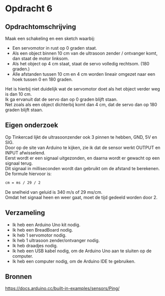 # Opdracht 6
## Opdrachtomschrijving
Maak een schakeling en een sketch waarbij:  
- Een servomotor in rust op 0 graden staat.  
- Als een object binnen 10 cm van de ultrasoon zender / ontvanger komt, dan staat de motor linksom.  
- Als het object op 4 cm staat, staat de servo volledig rechtsom. (180 graden.)
- Alle afstanden tussen 10 cm en 4 cm worden lineair omgezet naar een hoek tussen 0 en 180 graden.

Het is hierbij niet duidelijk wat de servomotor doet als het object verder weg is dan 10 cm.  
Ik ga ervanuit dat de servo dan op 0 graden blijft staan.  
Net zoals als een object dichterbij komt dan 4 cm, dat de servo dan op 180 graden blijft staan.

## Eigen onderzoek
Op Tinkercad lijkt de ultrasoonzender ook 3 pinnen te hebben, GND, 5V en SIG.  
Door op de site van Arduino te kijken, zie ik dat de sensor werkt OUTPUT en INPUT afwisselend.  
Eerst wordt er een signaal uitgezonden, en daarna wordt er gewacht op een signaal terug.  
Dit signaal in milliseconden wordt dan gebruikt om de afstand te berekenen.  
De formule hiervoor is: 
```markdown
cm = ms / 29 / 2
```
De snelheid van geluid is 340 m/s of 29 ms/cm.  
Omdat het signaal heen en weer gaat, moet de tijd gedeeld worden door 2.

## Verzameling
- Ik heb een Arduino Uno kit nodig.
- Ik heb een BreadBoard nodig.
- Ik heb 1 servomotor nodig.
- Ik heb 1 ultrasoon zender/ontvanger nodig.
- Ik heb draadjes nodig.
- Ik heb een USB kabel nodig, om de Arduino Uno aan te sluiten op de computer.
- Ik heb een computer nodig, om de Arduino IDE te gebruiken.

## Bronnen
https://docs.arduino.cc/built-in-examples/sensors/Ping/